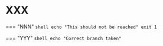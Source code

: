 # XXX

=== "NNN"
    ```shell
    echo "This should not be reached"
    exit 1
    ```

=== "YYY"
    ```shell
    echo "Correct branch taken"
    ```

